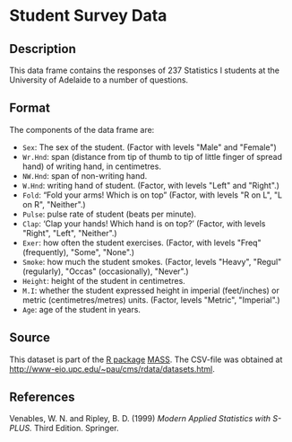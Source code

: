 # Student Survey Data

## Description

This data frame contains the responses of 237 Statistics I students at the University of Adelaide to a number of questions.

## Format

The components of the data frame are:

- `Sex`: The sex of the student. (Factor with levels "Male" and "Female")
- `Wr.Hnd`: span (distance from tip of thumb to tip of little finger of spread hand) of writing hand, in centimetres.
- `NW.Hnd`: span of non-writing hand.
- `W.Hnd`: writing hand of student. (Factor, with levels "Left" and "Right".)
- `Fold`: “Fold your arms! Which is on top” (Factor, with levels "R on L", "L on R", "Neither".)
- `Pulse`: pulse rate of student (beats per minute).
- `Clap`: ‘Clap your hands! Which hand is on top?’ (Factor, with levels "Right", "Left", "Neither".)
- `Exer`: how often the student exercises. (Factor, with levels "Freq" (frequently), "Some", "None".)
- `Smoke`: how much the student smokes. (Factor, levels "Heavy", "Regul" (regularly), "Occas" (occasionally), "Never".)
- `Height`: height of the student in centimetres.
- `M.I`: whether the student expressed height in imperial (feet/inches) or metric (centimetres/metres) units. (Factor, levels "Metric", "Imperial".)
- `Age`: age of the student in years.

## Source

This dataset is part of the [R package](https://www.r-project.org/) [MASS](https://cran.r-project.org/web/packages/MASS/). The CSV-file was obtained at <http://www-eio.upc.edu/~pau/cms/rdata/datasets.html>.

## References

Venables, W. N. and Ripley, B. D. (1999) *Modern Applied Statistics with S-PLUS.* Third Edition. Springer.
